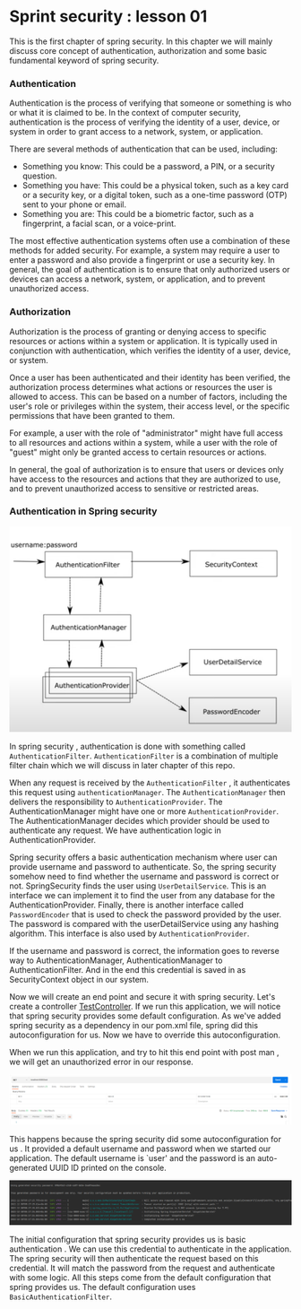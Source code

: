 # Sprint security : lesson 01

This is the first chapter of spring security.
In this chapter we will mainly discuss core concept of authentication,
authorization and some basic fundamental keyword of spring security.

### Authentication
Authentication is the process of verifying that someone or something is who or what it is claimed to be. In the context of computer security, authentication is the process of verifying the identity of a user, device, or system in order to grant access to a network, system, or application.

There are several methods of authentication that can be used, including:
* Something you know: This could be a password, a PIN, or a security question.
* Something you have: This could be a physical token, such as a key card or a security key, or a digital token, such as a one-time password (OTP) sent to your phone or email.
* Something you are: This could be a biometric factor, such as a fingerprint, a facial scan, or a voice-print.

The most effective authentication systems often use a combination of these methods for added security. For example, a system may require a user to enter a password and also provide a fingerprint or use a security key.
In general, the goal of authentication is to ensure that only authorized users or devices can access a network, system, or application, and to prevent unauthorized access.

### Authorization
Authorization is the process of granting or denying access to specific resources or actions within
a system or application. It is typically used in conjunction with authentication, which verifies the identity of a user, device, or system.

Once a user has been authenticated and their identity has been verified, the authorization process 
determines what actions or resources the user is allowed to access.
This can be based on a number of factors, including the user's role or privileges within the system, their access level, or the specific permissions that have been granted to them.

For example, a user with the role of "administrator" might have full access to all resources 
and actions within a system, while a user with the role of "guest" might only be granted access 
to certain resources or actions.

In general, the goal of authorization is to ensure that users or devices only have access 
to the resources and actions that they are authorized to use, and to prevent unauthorized access to sensitive or restricted areas.

### Authentication in Spring security
![img.png](src/main/resources/images/spring_security_diagram.png)


In spring security , authentication is done with something called `AuthenticationFilter`. `AuthenticationFilter` is a
combination of multiple filter chain which we will discuss in later chapter of this repo.

When any request is received by the `AuthenticationFilter` , it authenticates this request using 
`authenticationManager`. The `AuthenticationManager` then delivers 
the responsibility to `AuthenticationProvider`. The AuthenticationManager might have one or more
`AuthenticationProvider`. The AuthenticationManager decides which provider should be used to authenticate 
any request.
We have authentication logic in  AuthenticationProvider.

Spring security offers a basic authentication mechanism where user can provide username and password to
authenticate. So, the spring security somehow need to find whether the username and password is correct or
not. SpringSecurity finds the user using `UserDetailService`. This is an interface we can implement it
to find the user from any database for the AuthenticationProvider. Finally, there is another interface 
called `PasswordEncoder` that is used to check the password provided by the user.
The password is compared with the userDetailService using any hashing algorithm.
This interface is also used by `AuthenticationProvider`.

If the username and password is correct, the information goes to reverse way to AuthenticationManager,
AuthenticationManager to AuthenticationFilter. And in the end this credential is saved in as
SecurityContext object in our system.

Now we will create an end point and secure it with spring security.
Let's create a controller [TestController](src/main/java/jawwad/spring_security/ss_l1/controller).
If we run this application, we will notice that spring security provides some default configuration. 
As we've added spring security as a dependency in our pom.xml file, spring did this autoconfiguration
for us. Now we have to override this autoconfiguration.

When we run this application, and try to hit this end point with post man , we will get an unauthorized error
in our response.

![img.png](src/main/resources/images/postman.png)

This happens because the spring security did some autoconfiguration for us . It provided a default username
and password when we started our application. The default username is `user' and the password is an
auto-generated UUID ID printed on the console.

![img.png](src/main/resources/images/console_password.png)

The initial configuration that spring security provides us is basic authentication . We can use this
credential to authenticate in the application.
The spring security will then authenticate the request based on this credential. It will match the password
from the request and authenticate with some logic. All this steps come from the default configuration that
spring provides us. The default configuration uses `BasicAuthenticationFilter`.

